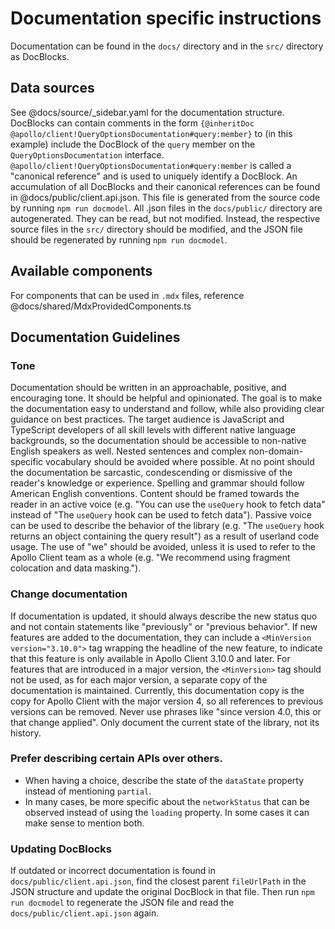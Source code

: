 # Documentation specific instructions
Documentation can be found in the `docs/` directory and in the `src/` directory as DocBlocks.

## Data sources
See @docs/source/_sidebar.yaml for the documentation structure.
DocBlocks can contain comments in the form `{@inheritDoc @apollo/client!QueryOptionsDocumentation#query:member}` to (in this example) include the DocBlock of the `query` member on the `QueryOptionsDocumentation` interface. `@apollo/client!QueryOptionsDocumentation#query:member` is called a "canonical reference" and is used to uniquely identify a DocBlock.
An accumulation of all DocBlocks and their canonical references can be found in @docs/public/client.api.json. This file is generated from the source code by running `npm run docmodel`.
All .json files in the `docs/public/` directory are autogenerated. They can be read, but not modified. Instead, the respective source files in the `src/` directory should be modified, and the JSON file should be regenerated by running `npm run docmodel`.

## Available components
For components that can be used in `.mdx` files, reference @docs/shared/MdxProvidedComponents.ts

## Documentation Guidelines

### Tone

Documentation should be written in an approachable, positive, and encouraging tone. It should be helpful and opinionated. The goal is to make the documentation easy to understand and follow, while also providing clear guidance on best practices.
The target audience is JavaScript and TypeScript developers of all skill levels with different native language backgrounds, so the documentation should be accessible to non-native English speakers as well. Nested sentences and complex non-domain-specific vocabulary should be avoided where possible.
At no point should the documentation be sarcastic, condescending or dismissive of the reader's knowledge or experience.
Spelling and grammar should follow American English conventions.
Content should be framed towards the reader in an active voice (e.g. "You can use the `useQuery` hook to fetch data" instead of "The `useQuery` hook can be used to fetch data"). Passive voice can be used to describe the behavior of the library (e.g. "The `useQuery` hook returns an object containing the query result") as a result of userland code usage.
The use of "we" should be avoided, unless it is used to refer to the Apollo Client team as a whole (e.g. "We recommend using fragment colocation and data masking.").

### Change documentation
If documentation is updated, it should always describe the new status quo and not contain statements like "previously" or "previous behavior".
If new features are added to the documentation, they can include a `<MinVersion version="3.10.0">` tag wrapping the headline of the new feature, to indicate that this feature is only available in Apollo Client 3.10.0 and later.
For features that are introduced in a major version, the `<MinVersion>` tag should not be used, as for each major version, a separate copy of the documentation is maintained.
Currently, this documentation copy is the copy for Apollo Client with the major version 4, so all references to previous versions can be removed.
Never use phrases like "since version 4.0, this or that change applied". Only document the current state of the library, not its history.

### Prefer describing certain APIs over others.

* When having a choice, describe the state of the `dataState` property instead of mentioning `partial`.
* In many cases, be more specific about the `networkStatus` that can be observed instead of using the `loading` property. In some cases it can make sense to mention both.

### Updating DocBlocks
If outdated or incorrect documentation is found in `docs/public/client.api.json`, find the closest parent `fileUrlPath` in the JSON structure and update the original DocBlock in that file. Then run `npm run docmodel` to regenerate the JSON file and read the `docs/public/client.api.json` again.
